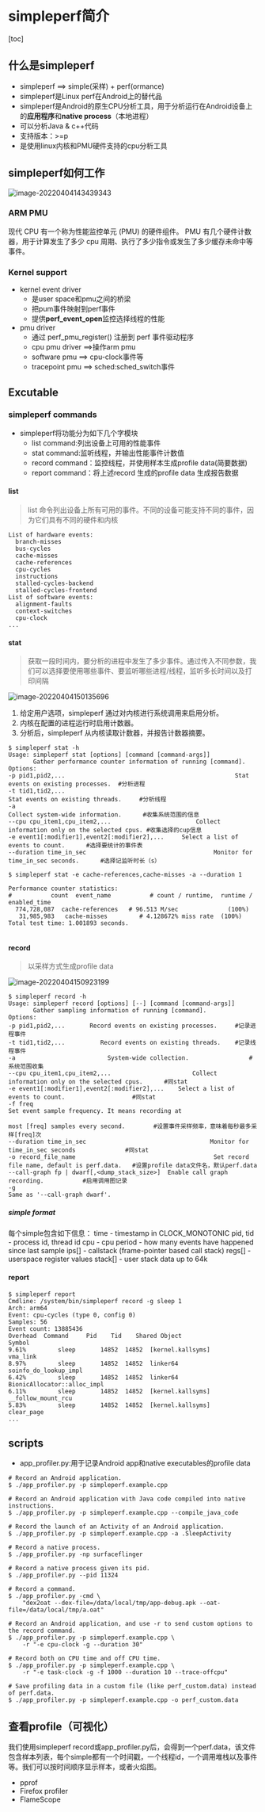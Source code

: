 # simpleperf简介

[toc]



## 什么是simpleperf 
- simpleperf ==> simple(采样) + perf(ormance)
- simpleperf是Linux perf在Android上的替代品
- simpleperf是Android的原生CPU分析工具，用于分析运行在Android设备上的**应用程序**和**native process**（本地进程）
- 可以分析Java & c++代码
- 支持版本：>=p
- 是使用linux内核和PMU硬件支持的cpu分析工具

## simpleperf如何工作

![image-20220404143439343](C:\Users\zuozhe\AppData\Roaming\Typora\typora-user-images\image-20220404143439343.png)



### ARM PMU

现代 CPU 有一个称为性能监控单元 (PMU) 的硬件组件。 PMU 有几个硬件计数器，用于计算发生了多少 cpu 周期、执行了多少指令或发生了多少缓存未命中等事件。

### Kernel support

* kernel event driver
  * 是user space和pmu之间的桥梁
  * 把pum事件映射到perf事件
  * 提供**perf_event_open**监控选择线程的性能
* pmu driver
  * 通过 perf_pmu_register() 注册到 perf 事件驱动程序
  * cpu pmu driver ==>操作arm pmu
  * software pmu ==> cpu-clock事件等
  * tracepoint pmu ==> sched:sched_switch事件

## Excutable

### simpleperf commands

* simpleperf将功能分为如下几个字模块
  * list command:列出设备上可用的性能事件
  * stat command:监听线程，并输出性能事件计数值
  * record command：监控线程，并使用样本生成profile data(简要数据)
  * report command：将上述record 生成的profile data 生成报告数据

#### list

> list 命令列出设备上所有可用的事件。不同的设备可能支持不同的事件，因为它们具有不同的硬件和内核

```shell
List of hardware events:
  branch-misses
  bus-cycles
  cache-misses
  cache-references
  cpu-cycles
  instructions
  stalled-cycles-backend
  stalled-cycles-frontend
List of software events:
  alignment-faults
  context-switches
  cpu-clock
...

```

#### stat

> 获取一段时间内，要分析的进程中发生了多少事件。通过传入不同参数，我们可以选择要使用哪些事件、要监听哪些进程/线程，监听多长时间以及打印间隔

![image-20220404150135696](C:\Users\zuozhe\AppData\Roaming\Typora\typora-user-images\image-20220404150135696.png)

1. 给定用户选项，simpleperf 通过对内核进行系统调用来启用分析。
2. 内核在配置的进程运行时启用计数器。
3. 分析后，simpleperf 从内核读取计数器，并报告计数器摘要。

```shell
$ simpleperf stat -h
Usage: simpleperf stat [options] [command [command-args]]
       Gather performance counter information of running [command].
Options:
-p pid1,pid2,...                                                Stat events on existing processes. 	#分析进程
-t tid1,tid2,...                                                   Stat events on existing threads.		#分析线程
-a                                                                    Collect system-wide information.		#收集系统范围的信息
--cpu cpu_item1,cpu_item2,...                        Collect information only on the selected cpus. #收集选择的cup信息
-e event1[:modifier1],event2[:modifier2],...     Select a list of events to count.		#选择要统计的事件表
--duration time_in_sec                                    Monitor for time_in_sec seconds.		#选择记监听时长（s）

$ simpleperf stat -e cache-references,cache-misses -a --duration 1   
                                                                                                      
Performance counter statistics:
#           count  event_name           # count / runtime,  runtime / enabled_time
  774,728,087  cache-references   # 96.513 M/sec              (100%)
   31,985,983   cache-misses         # 4.128672% miss rate  (100%)
Total test time: 1.001893 seconds.


```

#### record

> 以采样方式生成profile data

![image-20220404150923199](C:\Users\zuozhe\AppData\Roaming\Typora\typora-user-images\image-20220404150923199.png)

```shell
$ simpleperf record -h
Usage: simpleperf record [options] [--] [command [command-args]]
       Gather sampling information of running [command].
Options:
-p pid1,pid2,...       Record events on existing processes.     #记录进程事件
-t tid1,tid2,...          Record events on existing threads.	#记录线程事件
-a                          System-wide collection.					#系统范围收集
--cpu cpu_item1,cpu_item2,...                       Collect information only on the selected cpus. 		#同stat
-e event1[:modifier1],event2[:modifier2],...    Select a list of events to count.					#同stat
-f freq                                                             Set event sample frequency. It means recording at
                                                                       most [freq] samples every second.   		#设置事件采样频率，意味着每秒最多采样[freq]次
--duration time_in_sec                                   Monitor for time_in_sec seconds              #同stat
-o record_file_name                                       Set record file name, default is perf.data.   #设置profile data文件名，默认perf.data
--call-graph fp | dwarf[,<dump_stack_size>]  Enable call graph recording. 			#启用调用图记录
-g                                                                    Same as '--call-graph dwarf'.

```

##### simple format

每个simple包含如下信息：
time                   - timestamp in CLOCK_MONOTONIC
pid, tid               - process id, thread id
cpu                    - cpu
period                - how many events have happened since last sample
ips[]                    - callstack (frame-pointer based call stack)
regs[]                 - userspace register values
stack[]                - user stack data up to 64k

#### report 

```shell
$ simpleperf report
Cmdline: /system/bin/simpleperf record -g sleep 1
Arch: arm64
Event: cpu-cycles (type 0, config 0)
Samples: 56
Event count: 13885436
Overhead  Command     Pid    Tid    Shared Object                    Symbol
9.61%         sleep       14852  14852  [kernel.kallsyms]               vma_link
8.97%         sleep       14852  14852  linker64                             soinfo_do_lookup_impl
6.42%         sleep       14852  14852  linker64                             BionicAllocator::alloc_impl
6.11%         sleep       14852  14852  [kernel.kallsyms]               __follow_mount_rcu
5.83%         sleep       14852  14852  [kernel.kallsyms]               clear_page
...
```

## scripts

* app_profiler.py:用于记录Android app和native executables的profile data

```shell
# Record an Android application.
$ ./app_profiler.py -p simpleperf.example.cpp

# Record an Android application with Java code compiled into native instructions.
$ ./app_profiler.py -p simpleperf.example.cpp --compile_java_code

# Record the launch of an Activity of an Android application.
$ ./app_profiler.py -p simpleperf.example.cpp -a .SleepActivity

# Record a native process.
$ ./app_profiler.py -np surfaceflinger

# Record a native process given its pid.
$ ./app_profiler.py --pid 11324

# Record a command.
$ ./app_profiler.py -cmd \
    "dex2oat --dex-file=/data/local/tmp/app-debug.apk --oat-file=/data/local/tmp/a.oat"

# Record an Android application, and use -r to send custom options to the record command.
$ ./app_profiler.py -p simpleperf.example.cpp \
    -r "-e cpu-clock -g --duration 30"

# Record both on CPU time and off CPU time.
$ ./app_profiler.py -p simpleperf.example.cpp \
    -r "-e task-clock -g -f 1000 --duration 10 --trace-offcpu"

# Save profiling data in a custom file (like perf_custom.data) instead of perf.data.
$ ./app_profiler.py -p simpleperf.example.cpp -o perf_custom.data
```



## 查看profile（可视化）

我们使用simpleperf record或app_profiler.py后，会得到一个perf.data，该文件包含样本列表，每个simple都有一个时间戳，一个线程id，一个调用堆栈以及事件等。我们可以按时间顺序显示样本，或者火焰图。

* pprof
* Firefox profiler
* FlameScope
